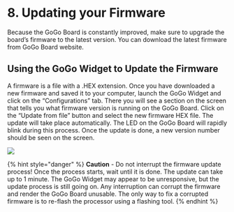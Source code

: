 # 8. Updating your Firmware

Because the GoGo Board is constantly improved, make sure to upgrade the board’s firmware to the latest version. You can download the latest firmware from GoGo Board website.

## Using the GoGo Widget to Update the Firmware <a id="using-the-gogo-widget-to-update-the-firmware"></a>

A firmware is a file with a .HEX extension. Once you have downloaded a new firmware and saved it to your computer, launch the GoGo Widget and click on the “Configurations” tab. There you will see a section on the screen that tells you what firmware version is running on the GoGo Board. Click on the “Update from file” button and select the new firmware HEX file. The update will take place automatically. The LED on the GoGo Board will rapidly blink during this process. Once the update is done, a new version number should be seen on the screen.

![](https://lh3.googleusercontent.com/EFbyxBfAs8eD26Br071pRlVGBOUjrcFwEX1Ax_pE0WcpwjRk45FnxdsmCqsPmJXcxwwYXPbI-RufVLUYqFLqbcxqMHv5NgSaLpRyoereRoDaomJFDeZZOjtgP-NJJNfZAjeZTKIw)

{% hint style="danger" %}
**Caution** - Do not interrupt the firmware update process! Once the process starts, wait until it is done. The update can take up to 1 minute. The GoGo Widget may appear to be unresponsive, but the update process is still going on. Any interruption can corrupt the firmware and render the GoGo Board unusable. The only way to fix a corrupted firmware is to re-flash the processor using a flashing tool.
{% endhint %}

